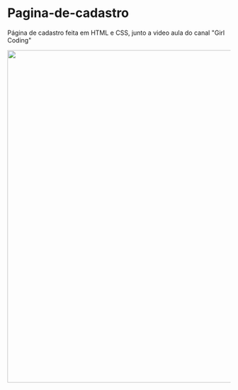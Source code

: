 # Pagina-de-cadastro
Página de cadastro feita em HTML e CSS, junto a video aula do canal "Girl Coding"

<div align="center">
<img src="https://user-images.githubusercontent.com/78154866/151227487-d58bceb8-69b1-492a-a839-51d3dc0d72c1.png" width=750px />
</div>
